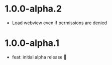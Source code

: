 # 1.0.0-alpha.2

- Load webview even if permissions are denied

# 1.0.0-alpha.1

- feat: initial alpha release 🎉
